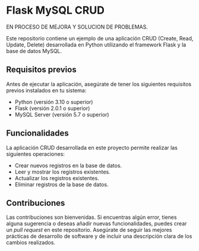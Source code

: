 # Flask MySQL CRUD

EN PROCESO DE MEJORA Y SOLUCION DE PROBLEMAS.

Este repositorio contiene un ejemplo de una aplicación CRUD (Create, Read, Update, Delete) desarrollada en Python utilizando el framework Flask y la base de datos MySQL.

## Requisitos previos

Antes de ejecutar la aplicación, asegúrate de tener los siguientes requisitos previos instalados en tu sistema:

- Python (versión 3.10 o superior)
- Flask (versión 2.0.1 o superior)
- MySQL Server (versión 5.7 o superior)

## Funcionalidades

La aplicación CRUD desarrollada en este proyecto permite realizar las siguientes operaciones:

- Crear nuevos registros en la base de datos.
- Leer y mostrar los registros existentes.
- Actualizar los registros existentes.
- Eliminar registros de la base de datos.

## Contribuciones

Las contribuciones son bienvenidas. Si encuentras algún error, tienes alguna sugerencia o deseas añadir nuevas funcionalidades, puedes crear un *pull request* en este repositorio. Asegúrate de seguir las mejores prácticas de desarrollo de software y de incluir una descripción clara de los cambios realizados.
